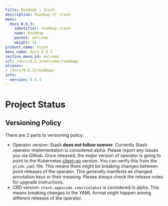 ```yaml
---
title: Roadmap | Stash
description: Roadmap of stash
menu:
  docs_0.6.3:
    identifier: roadmap-stash
    name: Roadmap
    parent: welcome
    weight: 15
product_name: stash
menu_name: docs_0.6.3
section_menu_id: welcome
url: /docs/0.6.3/welcome/roadmap/
aliases:
- /docs/0.6.3/roadmap/
info:
  version: 0.6.3
---
```


# Project Status

## Versioning Policy
There are 2 parts to versioning policy:

 - Operator version: Stash __does not follow semver__. Currently Stash operator implementation is considered alpha. Please report any issues you via Github. Once released, the _major_ version of operator is going to point to the Kubernetes [client-go](https://github.com/kubernetes/client-go#branches-and-tags) version. You can verify this from the `glide.yaml` file. This means there might be breaking changes between point releases of the operator. This generally manifests as changed annotation keys or their meaning.
Please always check the release notes for upgrade instructions.
 - CRD version: `stash.appscode.com/v1alpha1` is considered in alpha. This means breaking changes to the YAML format
might happen among different releases of the operator.
